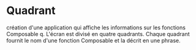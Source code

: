 # Quadrant

création d'une application qui affiche les informations sur les fonctions Composable q.
L'écran est divisé en quatre quadrants. 
Chaque quadrant fournit le nom d'une fonction Composable et la décrit en une phrase.
